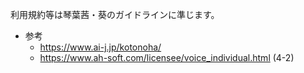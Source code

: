 利用規約等は琴葉茜・葵のガイドラインに準じます。

- 参考
  - https://www.ai-j.jp/kotonoha/
  - https://www.ah-soft.com/licensee/voice_individual.html (4-2)
